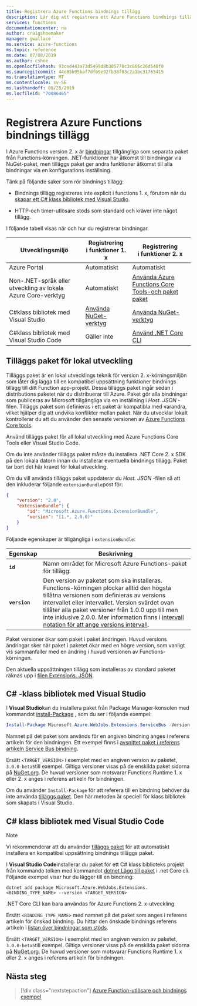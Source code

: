 ```yaml
---
title: Registrera Azure Functions bindnings tillägg
description: Lär dig att registrera ett Azure Functions bindnings tillägg baserat på din miljö.
services: functions
documentationcenter: na
author: craigshoemaker
manager: gwallace
ms.service: azure-functions
ms.topic: reference
ms.date: 07/08/2019
ms.author: cshoe
ms.openlocfilehash: 93ced443a73d5499d8b305770c3c866c26d540f0
ms.sourcegitcommit: 44e85b95baf7dfb9e92fb38f03c2a1bc31765415
ms.translationtype: MT
ms.contentlocale: sv-SE
ms.lasthandoff: 08/28/2019
ms.locfileid: "70086465"
---
```

# <a name="register-azure-functions-binding-extensions"></a>Registrera Azure Functions bindnings tillägg

I Azure Functions version 2. x är [bindningar](./functions-triggers-bindings.md) tillgängliga som separata paket från Functions-körningen. .NET-funktioner har åtkomst till bindningar via NuGet-paket, men tilläggs paket ger andra funktioner åtkomst till alla bindningar via en konfigurations inställning.

Tänk på följande saker som rör bindnings tillägg:

- Bindnings tillägg registreras inte explicit i functions 1. x, förutom när du [skapar ett C# klass bibliotek med Visual Studio](#local-csharp).

- HTTP-och timer-utlösare stöds som standard och kräver inte något tillägg.

I följande tabell visas när och hur du registrerar bindningar.

| Utvecklingsmiljö |Registrering<br/> i funktioner 1. x  |Registrering<br/> i funktioner 2. x  |
|-------------------------|------------------------------------|------------------------------------|
|Azure Portal|Automatiskt|Automatiskt|
|Non-.NET-språk eller utveckling av lokala Azure Core-verktyg|Automatiskt|[Använda Azure Functions Core Tools-och paket paket](#extension-bundles)|
|C#klass bibliotek med Visual Studio|[Använda NuGet-verktyg](#vs)|[Använda NuGet-verktyg](#vs)|
|C#klass bibliotek med Visual Studio Code|Gäller inte|[Använd .NET Core CLI](#vs-code)|

## <a name="extension-bundles"></a>Tilläggs paket för lokal utveckling

Tilläggs paket är en lokal utvecklings teknik för version 2. x-körningsmiljön som låter dig lägga till en kompatibel uppsättning funktioner bindnings tillägg till ditt Function app-projekt. Dessa tilläggs paket ingår sedan i distributions paketet när du distribuerar till Azure. Paket gör alla bindningar som publiceras av Microsoft tillgängliga via en inställning i *Host. JSON* -filen. Tilläggs paket som definieras i ett paket är kompatibla med varandra, vilket hjälper dig att undvika konflikter mellan paket. När du utvecklar lokalt kontrollerar du att du använder den senaste versionen av [Azure Functions Core tools](functions-run-local.md#v2).

Använd tilläggs paket för all lokal utveckling med Azure Functions Core Tools eller Visual Studio Code.

Om du inte använder tilläggs paket måste du installera .NET Core 2. x SDK på den lokala datorn innan du installerar eventuella bindnings tillägg. Paket tar bort det här kravet för lokal utveckling. 

Om du vill använda tilläggs paket uppdaterar du *Host. JSON* -filen så att den inkluderar följande `extensionBundle`post för:

```json
{
    "version": "2.0",
    "extensionBundle": {
        "id": "Microsoft.Azure.Functions.ExtensionBundle",
        "version": "[1.*, 2.0.0)"
    }
}
```

Följande egenskaper är tillgängliga i `extensionBundle`:

| Egenskap | Beskrivning |
| -------- | ----------- |
| **`id`** | Namn området för Microsoft Azure Functions-paket för tillägg. |
| **`version`** | Den version av paketet som ska installeras. Functions-körningen plockar alltid den högsta tillåtna versionen som definieras av versions intervallet eller intervallet. Version svärdet ovan tillåter alla paket versioner från 1.0.0 upp till men inte inklusive 2.0.0. Mer information finns i [intervall notation för att ange versions intervall](https://docs.microsoft.com/nuget/reference/package-versioning#version-ranges-and-wildcards). |

Paket versioner ökar som paket i paket ändringen. Huvud versions ändringar sker när paket i paketet ökar med en högre version, som vanligt vis sammanfaller med en ändring i huvud versionen av Functions-körningen.  

Den aktuella uppsättningen tillägg som installeras av standard paketet räknas upp i [filen Extensions. JSON](https://github.com/Azure/azure-functions-extension-bundles/blob/master/src/Microsoft.Azure.Functions.ExtensionBundle/extensions.json).

<a name="local-csharp"></a>

## <a name="vs"></a>C\# -klass bibliotek med Visual Studio

I **Visual Studio**kan du installera paket från Package Manager-konsolen med kommandot [install-Package](https://docs.microsoft.com/nuget/tools/ps-ref-install-package) , som du ser i följande exempel:

```powershell
Install-Package Microsoft.Azure.WebJobs.Extensions.ServiceBus -Version <TARGET_VERSION>
```

Namnet på det paket som används för en angiven bindning anges i referens artikeln för den bindningen. Ett exempel finns i [avsnittet paket i referens artikeln Service Bus bindning](functions-bindings-service-bus.md#packages---functions-1x).

Ersätt `<TARGET_VERSION>` i exemplet med en angiven version av paketet, `3.0.0-beta5`till exempel. Giltiga versioner visas på de enskilda paket sidorna på [NuGet.org](https://nuget.org). De huvud versioner som motsvarar Functions Runtime 1. x eller 2. x anges i referens artikeln för bindningen.

Om du använder `Install-Package` för att referera till en bindning behöver du inte använda [tilläggs paket](#extension-bundles). Den här metoden är speciell för klass bibliotek som skapats i Visual Studio.

## <a name="vs-code"></a>C# klass bibliotek med Visual Studio Code

> [!NOTE]
> Vi rekommenderar att du använder [tilläggs paket](#extension-bundles) för att automatiskt installera en kompatibel uppsättning bindnings tilläggs paket.

I **Visual Studio Code**installerar du paket för ett C# klass biblioteks projekt från kommando tolken med kommandot [dotnet Lägg till paket](https://docs.microsoft.com/dotnet/core/tools/dotnet-add-package) i .net Core cli. Följande exempel visar hur du lägger till en bindning:

```terminal
dotnet add package Microsoft.Azure.WebJobs.Extensions.<BINDING_TYPE_NAME> --version <TARGET_VERSION>
```

.NET Core CLI kan bara användas för Azure Functions 2. x-utveckling.

Ersätt `<BINDING_TYPE_NAME>` med namnet på det paket som anges i referens artikeln för önskad bindning. Du hittar den önskade bindnings referens artikeln i [listan över bindningar som stöds](./functions-triggers-bindings.md#supported-bindings).

Ersätt `<TARGET_VERSION>` i exemplet med en angiven version av paketet, `3.0.0-beta5`till exempel. Giltiga versioner visas på de enskilda paket sidorna på [NuGet.org](https://nuget.org). De huvud versioner som motsvarar Functions Runtime 1. x eller 2. x anges i referens artikeln för bindningen.

## <a name="next-steps"></a>Nästa steg
> [!div class="nextstepaction"]
> [Azure Function-utlösare och bindnings exempel](./functions-bindings-example.md)
